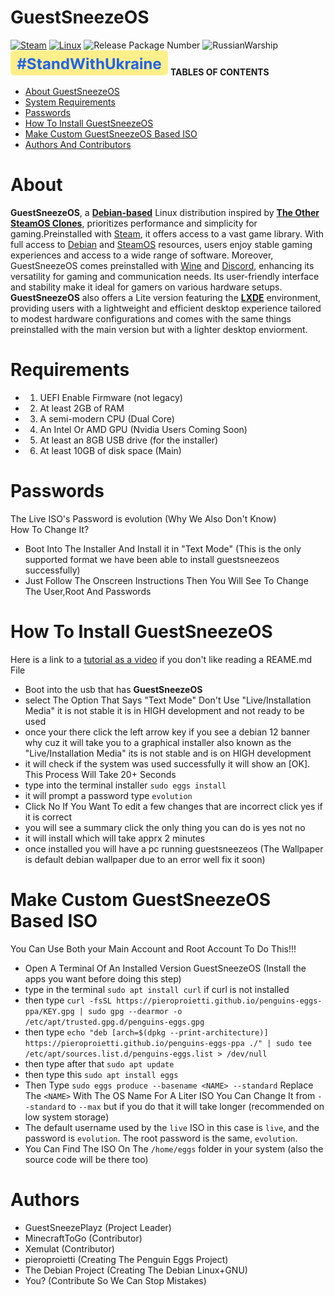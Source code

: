 # GuestSneezeOS
[![Steam](https://img.shields.io/badge/steam-%23000000.svg?style=plastic&logo=steam&logoColor=white)](https://img.shields.io/badge/steam-%23000000.svg?style=plastic&logo=steam&logoColor=white)
[![Linux](https://img.shields.io/badge/Linux-FCC624?style=plastic&logo=linux&logoColor=black)](https://img.shields.io/badge/Linux-FCC624?style=plastic&logo=linux&logoColor=black)
![Release Package Number](https://release-badges-generator.vercel.app/api/releases.svg?user=GuestSneezeOS-Official&repo=GuestSneezeOS&gradient=ff6600,ffe500)
![RussianWarship](https://github.com/GuestSneezeOS-Official/GuestSneezeOS/assets/163439609/eaf22451-78b9-4dc8-bbf2-4b66862f188f)
[![Stand With Ukraine](https://raw.githubusercontent.com/vshymanskyy/StandWithUkraine/main/badges/StandWithUkraine.svg)](https://stand-with-ukraine.pp.ua)
**TABLES OF CONTENTS**
- [About GuestSneezeOS](#about)
- [System Requirements](#requirements)
- [Passwords](#passwords)
- [How To Install GuestSneezeOS](#how-to-install-guestsneezeos)
- [Make Custom GuestSneezeOS Based ISO](#make-custom-guestsneezeos-based-iso)
- [Authors And Contributors](#authors)

# About
**GuestSneezeOS**, a [**Debian-based**](https://www.debian.org/derivatives/) Linux distribution inspired by [**The Other SteamOS Clones**](https://github.com/ChimeraOS/chimeraos/wiki/OS-Comparison), prioritizes performance and simplicity for gaming.Preinstalled with [Steam](https://steam.fandom.com/wiki/Steam), it offers access to a vast game library. With full access to [Debian](https://www.debian.org/) and [SteamOS](https://en.wikipedia.org/wiki/SteamOS) resources, users enjoy stable gaming experiences and access to a wide range of software. Moreover, GuestSneezeOS comes preinstalled with [Wine](https://www.winehq.org/) and [Discord](https://discord.com/), enhancing its versatility for gaming and communication needs. Its user-friendly interface and stability make it ideal for gamers on various hardware setups. **GuestSneezeOS** also offers a Lite version featuring the [**LXDE**](https://lxde.org) environment, providing users with a lightweight and efficient desktop experience tailored to modest hardware configurations and comes with the same things preinstalled with the main version but with a lighter desktop enviorment.

# Requirements
- 1. UEFI Enable Firmware (not legacy)
- 2. At least 2GB of RAM
- 3. A semi-modern CPU (Dual Core)
- 4. An Intel Or AMD GPU (Nvidia Users Coming Soon)
- 5. At least an 8GB USB drive (for the installer)
- 6. At least 10GB of disk space (Main)

# Passwords
The Live ISO's Password is evolution (Why We Also Don't Know) 
<br>
How To Change It?
- Boot Into The Installer And Install it in "Text Mode" (This is the only supported format we have been able to install guestsneezeos successfully)
- Just Follow The Onscreen Instructions Then You Will See To Change The User,Root And Passwords

# How To Install GuestSneezeOS
Here is a link to a [tutorial as a video](https://www.youtube.com/watch?v=BmhSwH5yaYI&feature=youtu.be) if you don't like reading a REAME.md File
- Boot into the usb that has **GuestSneezeOS**
- select The Option That Says "Text Mode" Don't Use "Live/Installation Media" it is not stable it is in HIGH development and not ready to be used
- once your there click the left arrow key if you see a debian 12 banner why cuz it will take you to a graphical installer also known as the "Live/Installation Media" its is not stable and is on HIGH development
- it will check if the system was used successfully it will show an [OK]. This Process Will Take 20+ Seconds
- type into the terminal installer `sudo eggs install`
- it will prompt a password type `evolution`
- Click No If You Want To edit a few changes that are incorrect click yes if it is correct
- you will see a summary click the only thing you can do is yes not no
- it will install which will take apprx 2 minutes
- once installed you will have a pc running guestsneezeos (The Wallpaper is default debian wallpaper due to an error well fix it soon)


# Make Custom GuestSneezeOS Based ISO
You Can Use Both your Main Account and Root Account To Do This!!!
- Open A Terminal Of An Installed Version GuestSneezeOS (Install the apps you want before doing this step)
- type in the terminal `sudo apt install curl` if curl is not installed
- then type `curl -fsSL https://pieroproietti.github.io/penguins-eggs-ppa/KEY.gpg | sudo gpg --dearmor -o /etc/apt/trusted.gpg.d/penguins-eggs.gpg`
- then type `echo "deb [arch=$(dpkg --print-architecture)] https://pieroproietti.github.io/penguins-eggs-ppa ./" | sudo tee /etc/apt/sources.list.d/penguins-eggs.list > /dev/null`
- then type after that `sudo apt update`
- then type this `sudo apt install eggs`
- Then Type `sudo eggs produce --basename <NAME> --standard` Replace The `<NAME>` With The OS Name For A Liter ISO You Can Change It from `--standard` to `--max` but if you do that it will take longer (recommended on low system storage)
- The default username used by the `live` ISO in this case is `live`, and the password is `evolution`. The root password is the same, `evolution`.
- You Can Find The ISO On The `/home/eggs` folder in your system (also the source code will be there too)
# Authors
- GuestSneezePlayz (Project Leader)
- MinecraftToGo (Contributor)
- Xemulat (Contributor)
- pieroproietti (Creating The Penguin Eggs Project)
- The Debian Project (Creating The Debian Linux+GNU)
- You? (Contribute So We Can Stop Mistakes)
